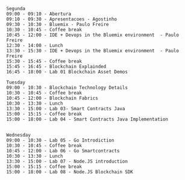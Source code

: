    

    Segunda 
    09:00 - 09:10 - Abertura
    09:10 - 09:30 - Apresentacoes - Agostinho
    09:30 - 10:30 - Bluemix - Paulo Freire
    10:30 - 10:45 - Coffee break
    10:45 - 12:00 - IDE + Devops in the Bluemix environment  - Paulo Freire
    12:30 - 14:00 - Lunch
    13:30 - 15:30 - IDE + Devops in the Bluemix environment  - Paulo Freire
    15:30 - 15:45 - Coffee break 
    15:45 - 16:45 - Blockchain Explainded 
    16:45 - 18:00 - Lab 01 Blockchain Asset Demos 
		
    Tuesday 
    09:00 - 10:30 - Blockchain Technology Details 
    10:30 - 10:45 - Coffee break 
    10:45 - 12:00 - Blockchain Fabrics 
    10:30 - 13:30 - Lunch
    13:30 - 15:00 - Lab 03- Smart Contracts Java
    15:00 - 15:15 - Coffee break 
    15:00 - 18:00 - Lab 04 - Smart Contracts Java Implementation

	
	Wednesday
    09:00 - 10:30 - Lab 05 - Go Introdiction 
    10:30 - 10:45 - Coffee break 
    10:45 - 12:00 - Lab 06 - Go Smartcontracts  
    10:30 - 13:30 - Lunch
    13:30 - 15:00 - Lab 07 - Node.JS introduction
    15:00 - 15:15 - Coffee break 
    15:00 - 18:00 - Lab 08 - Node.JS Blockchain SDK
